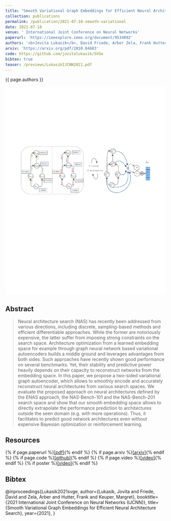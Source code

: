 ```yaml
---
title: "Smooth Variational Graph Embeddings for Efficient Neural Architecture Search"
collection: publications
permalink: /publication/2021-07-18-smooth-variational
date: 2021-07-18
venue: ' International Joint Conference on Neural Networks'
paperurl: 'https://ieeexplore.ieee.org/document/9534092'
authors: '<b>Jovita Lukasik</b>, David Friede, Arber Zela, Frank Hutter, Margret Keuper'
arxiv: 'https://arxiv.org/pdf/2010.04683' 
code: https://github.com/jovitalukasik/SVGe
bibtex: true
teaser: /previews/LukasikIJCNN2021.pdf
---
```

{{ page.authors }}

<img class="pub_teaser" src="../images/previews/LukasikGCPR2020.pdf" alt="Teaser Image" title="teaser" />

## Abstract 

>Neural architecture search (NAS) has recently been addressed from various directions, including discrete, sampling-based methods and efficient differentiable approaches. While the former are notoriously expensive, the latter suffer from imposing strong constraints on the search space. Architecture optimization from a learned embedding space for example through graph neural network based variational autoencoders builds a middle ground and leverages advantages from both sides. Such approaches have recently shown good performance on several benchmarks. Yet, their stability and predictive power heavily depends on their capacity to reconstruct networks from the embedding space. In this paper, we propose a two-sided variational graph autoencoder, which allows to smoothly encode and accurately reconstruct neural architectures from various search spaces. We evaluate the proposed approach on neural architectures defined by the ENAS approach, the NAS-Bench-101 and the NAS-Bench-201 search space and show that our smooth embedding space allows to directly extrapolate the performance prediction to architectures outside the seen domain (e.g. with more operations). Thus, it facilitates to predict good network architectures even without expensive Bayesian optimization or reinforcement learning.

## Resources

{% if page.paperurl %}<a href=" {{ page.paperurl }} ">[pdf]</a>{% endif %} {% if page.arxiv %}<a href=" {{ page.arxiv }} ">[arxiv]</a>{% endif %} {% if page.code %}<a href=" {{ page.code }} ">[github]</a>{% endif %} {% if page.video %}<a href=" {{ page.video }} ">[video]</a>{% endif %} {% if poster %}<a href=" {{ page.poster }} ">[video]</a>{% endif %}

## Bibtex 

@inproceedings{Lukasik2021svge,
   author={Lukasik, Jovita and Friede, David and Zela, Arber and Hutter, Frank and Keuper, Margret},
    booktitle={2021 International Joint Conference on Neural Networks (IJCNN)}, 
    title={Smooth Variational Graph Embeddings for Efficient Neural Architecture Search}, 
    year={2021},
}



